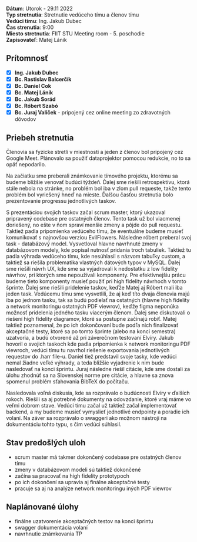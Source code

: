 **Dátum**: Utorok - 29.11 2022  
**Typ stretnutia**: Stretnutie vedúceho tímu a členov tímu   
**Vedúci tímu**: Ing. Jakub Dubec     
**Čas strenutia**: 9:00     
**Miesto stretnutia**: FIIT STU Meeting room - 5. poschodie   
**Zapisovateľ**: Matej Lánik

## Prítomnosť

- [x] **Ing. Jakub Dubec**
- [x] **Bc. Rastislav Balcerčík** 
- [x] **Bc. Daniel Cok**
- [x] **Bc. Matej Lánik**
- [x] **Bc. Jakub Sorád**
- [x] **Bc. Róbert Szabó**
- [x] **Bc. Juraj Valiček** - pripojený cez online meeting zo zdravotných dôvodov

## Priebeh stretnutia

Členovia sa fyzicke stretli v miestnosti a jeden z členov bol pripojený cez Google Meet.
Plánovalo sa použiť dataprojektor pomocou redukcie, no to sa opäť nepodarilo.

Na začiatku sme preberali známkovanie tímového projektu, ktorému sa budeme bližšie venovať budúci týždeň. Ďalej sme riešili retrospektívu, ktorá stále nebola na stránke, no problém bol iba v zlom pull requeste, takže tento problém bol vyriešený hneď na mieste. Ďalšou časťou stretnutia bolo prezentovanie progressu jednotlivých taskov.

S prezentáciou svojich taskov začal scrum master, ktorý ukazoval pripravený codebase pre ostatných členov. Tento task už bol viacmenej doriešený, no ešte v ňom spraví menšie zmeny a pôjde do pull requestu. Taktiež padla pripomienka vedúceho tímu, že eventuálne budeme musieť komunikovať s najnovšou verziou EvilFlowers. Následne róbert preberal svoj task - databázový model. Vysvetloval hlavne navrhnuté zmeny v databázovom modely, kde popísal nutnosť pridania troch tabuliek. Taktiež tu padla výhrada vedúceho tímu, kde nesúhlasil s názvom tabuľky custom, a taktiež sa riešila problematika vlastných dátových typov v MySQL. Ďalej sme riešili návrh UX, kde sme sa vyjadrovali k nedostatku z low fidelity návrhov, pri ktorých sme nepoužívali komponenty. Pre efektívnejšiu prácu budeme tieto komponenty musieť použiť pri high fidelity návrhoch v tomto šprinte. Ďalej sme riešili pridelenie taskov, keďže Matej aj Róbert mali iba jeden task. Vedúcemu tímu sme vysvetlili, že aj keď títo dvaja členovia majú iba po jednom tasku, tak sa budú podielať na ostatných (hlavne high fidelity a network monitoringu ostatných PDF viewrov), keďže figma neponúka možnosť pridelenia jedného tasku viacerým členom. Ďalej sme diskutovali o riešení high fidelity diagramov, ktoré sa postupne začínajú robiť. Matej taktiež poznamenal, že po ich dokončovaní bude podľa nich finalizovať akceptačné testy, ktoré sa po tomto šprinte (alebo na konci semestra) uzatvoria, a budú otvorené až pri záverečnom testovaní Elvíry. Jakub hovoril o svojich taskoch kde padla pripomienka k network monitoringu PDF viewroch, vedúci tímu tu navrhol riešenie exportovania jednotlivých requestov do .harr file-u. Daniel tiež predstavil svoje tasky, kde vedúci nemal žiadne veľké výhrady, a teda bližšie vyjadrenie k nim bude nasledovať na konci šprintu. Juraj následne riešil citácie, kde sme dostali za úlohu zhodnúť sa na Slovenskej norme pre citácie, a hlavne sa znova spomenul problém sťahovania BibTeX do počítaču. 

Nasledovala voľná diskusia, kde sa rozprávalo o budúcnosti Elvíry v ďalších rokoch. Riešili sa aj potrebné dokumenty na odovzdanie, ktoré vraj máme vo veľmi dobrom stave. Vedúci tímu začal už taktiež začal implementovať backend, a my budeme musieť vymyslieť jednotlivé endpointy a poradie ich volaní. Na záver sa rozprávalo o swaggeri ako možnom nástroji na dokumentáciu tohto typu, s čím vedúci súhlasil.

## Stav predošlých uloh

- scrum master má takmer dokončený codebase pre ostatných členov tímu
- zmeny v databázovom modeli sú taktiež dokončené
- začína sa pracovať na high fidelity prototypoch
- po ich dokončení sa upravia aj finálne akceptačné testy
- pracuje sa aj na analýze network monitoringu iných PDF viewrov

## Naplánované úlohy

- finálne uzatvorenie akceptačných testov na konci šprintu
- swagger dokumentácia volaní 
- navrhnutie známkovania TP